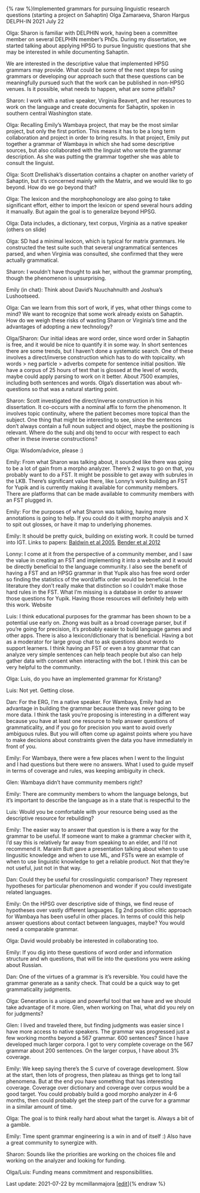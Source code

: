 {% raw %}Implemented grammars for pursuing linguistic research questions (starting a project on Sahaptin)
Olga Zamaraeva, Sharon Hargus
DELPH-IN 2021
July 22

Olga: Sharon is familiar with DELPHIN work, having been a committee member on several DELPHIN member’s PhDs. During my dissertation, we started talking about applying HPSG to pursue linguistic questions that she may be interested in while documenting Sahaptin.

We are interested in the descriptive value that implemented HPSG grammars may provide. What could be some of the next steps for using grammars or developing our approach such that these questions can be meaningfully pursued such that the work can be published in non-HPSG venues. Is it possible, what needs to happen, what are some pitfalls? 

Sharon: I work with a native speaker, Virginia Beavert, and her resources to work on the language and create documents for Sahaptin, spoken in southern central Washington state. 

Olga: Recalling Emily’s Wambaya project, that may be the most similar project, but only the first portion. This means it has to be a long term collaboration and project in order to bring results. In that project, Emily put together a grammar of Wambaya in which she had some descriptive sources, but also collaborated with the linguist who wrote the grammar description. As she was putting the grammar together she was able to consult the linguist. 

Olga: Scott Drellishak’s dissertation contains a chapter on another variety of Sahaptin, but it’s concerned mainly with the Matrix, and we would like to go beyond. How do we go beyond that?

Olga: The lexicon and the morphophonology are also going to take significant effort, either to import the lexicon or spend several hours adding it manually. But again the goal is to generalize beyond HPSG.

Olga: Data includes, a dictionary, text corpus, Virginia as a native speaker (others on slide)

Olga: SD had a minimal lexicon, which is typical for matrix grammars. He constructed the test suite such that several ungrammatical sentences parsed, and when Virginia was consulted, she confirmed that they were actually grammatical.

Sharon: I wouldn’t have thought to ask her, without the grammar prompting, though the phenomenon is unsurprising. 

Emily (in chat): Think about David’s Nuuchahnulth and Joshua’s Lushootseed.

Olga: Can we learn from this sort of work, if yes, what other things come to mind? We want to recognize that some work already exists on Sahaptin. How do we weigh these risks of wasting Sharon or Virginia’s time and the advantages of adopting a new technology?

Olga/Sharon: Our initial ideas are word order, since word order in Sahaptin is free, and it would be nice to quantify it in some way. In short sentences there are some trends, but I haven’t done a systematic search. One of these involves a direct/inverse construction which has to do with topicality. wh words > neg particle > adverbs compete for sentence initial position. We have a corpus of 25 hours of text that is glossed at the level of words, maybe could apply parsing to work on it better. About 7500 examples, including both sentences and words. Olga’s dissertation was about wh-questions so that was a natural starting point.

Sharon: Scott investigated the direct/inverse construction in his dissertation. It co-occurs with a nominal affix to form the phenomenon. It involves topic continuity, where the patient becomes more topical than the subject. One thing that might be interesting to see, since the sentences don’t always contain a full noun subject and object, maybe the positioning is relevant. Where do the subj and obj tend to occur with respect to each other in these inverse constructions?

Olga: Wisdom/advice, please :)

Emily: From what Sharon was talking about, it sounded like there was going to be a lot of gain from a morpho analyzer. There’s 2 ways to go on that, you probably want to do a FST. It might be possible to get away with subrules in the LKB. There’s significant value there, like Lonny’s work building an FST for Yupik and is currently making it available for community members. There are platforms that can be made available to community members with an FST plugged in. 

Emily: For the purposes of what Sharon was talking, having more annotations is going to help. If you could do it with morpho analysis and X to spit out glosses, or have it map to underlying phonemes.

Emily: It should be pretty quick, building on existing work. It could be turned into IGT. Links to papers: [Baldwin et al 2005](https://www.degruyter.com/document/doi/10.1515/9783110197549.49/html), [Bender et al 2012](https://scholarspace.manoa.hawaii.edu/handle/10125/4535)

Lonny: I come at it from the perspective of a community member, and I saw the value in creating an FST and implementing it into a website and it would be directly beneficial to the language community. I also see the benefit of having a FST and an HPSG grammar in that Yupik also has free word order so finding the statistics of the word/affix order would be beneficial. In the literature they don’t really make that distinction so I couldn’t make those hard rules in the FST. What I’m missing is a database in order to answer those questions for Yupik. Having those resources will definitely help with this work. Website

Luis: I think educational purposes for the grammar has been shown to be a potential use early on. Zhong was built as a broad coverage parser, but if you’re going for precision, it’s probably easier to build language games and other apps. There is also a lexicon/dictionary that is beneficial. Having a bot as a moderator for large group chat to ask questions about words to support learners. I think having an FST or even a toy grammar that can analyze very simple sentences can help teach people but also can help gather data with consent when interacting with the bot. I think this can be very helpful to the community.

Olga: Luis, do you have an implemented grammar for Kristang?

Luis: Not yet. Getting close.

Dan: For the ERG, I’m a native speaker. For Wambaya, Emily had an advantage in building the grammar because there was never going to be more data. I think the task you’re proposing is interesting in a different way because you have at least one resource to help answer questions of grammaticality, and if you go for precision you want to avoid overly ambiguous rules. But you will often come up against points where you have to make decisions about constraints given the data you have immediately in front of you.

Emily: For Wambaya, there were a few places when I went to the linguist and I had questions but there were no answers. What I used to guide myself in terms of coverage and rules, was keeping ambiguity in check.

Glen: Wambaya didn’t have community members right?

Emily: There are community members to whom the language belongs, but it’s important to describe the language as in a state that is respectful to the 

Luis: Would you be comfortable with your resource being used as the descriptive resource for rebuilding?

Emily: The easier way to answer that question is is there a way for the grammar to be useful. If someone want to make a grammar checker with it, I’d say this is relatively far away from speaking to an elder, and I’d not recommend it. Maraim Butt gave a presentation talking about when to use lingusitic knowledge and when to use ML, and FSTs were an example of when to use linguistic knowledge to get a reliable product. Not that they’re not useful, just not in that way.

Dan: Could they be useful for crosslinguistic comparison? They represent hypotheses for particular phenomenon and wonder if you could investigate related languages.

Emily: On the HPSG over descriptive side of things, we find reuse of hypotheses over vastly different languages. Eg 2nd position clitic approach for Wambaya has been useful in other places. In terms of could this help answer questions about contact between languages, maybe? You would need a comparable grammar. 

Olga: David would probably be interested in collaborating too. 

Emily: If you dig into these questions of word order and information structure and wh questions, that will tie into the questions you were asking about Russian. 

Dan: One of the virtues of a grammar is it’s reversible. You could have the grammar generate as a sanity check. That could be a quick way to get grammaticality judgments. 

Olga: Generation is a unique and powerful tool that we have and we should take advantage of it more. Glen, when working on Thai, what did you rely on for judgments?

Glen: I lived and traveled there, but finding judgments was easier since I have more access to native speakers. The grammar was progressed just a few working months beyond a 567 grammar. 600 sentences? Since I have developed much larger corpora. I got to very complete coverage on the 567 grammar about 200 sentences. On the larger corpus, I have about 3% coverage.

Emily: We keep saying there’s the S curve of coverage development. Slow at the start, then lots of progress, then plateau as things get to long tail phenomena. But at the end you have something that has interesting coverage. Coverage over dictionary and coverage over corpus would be a good target. You could probably build a good morpho analyzer in 4-6 months, then could probably get the steep part of the curve for a grammar in a similar amount of time.

Olga: The goal is to think really hard about what the target is. Always a bit of a gamble.

Emily: Time spent grammar engineering is a win in and of itself :) Also have a great community to synergize with.

Sharon: Sounds like the priorities are working on the choices file and working on the analyzer and looking for funding.

Olga/Luis: Funding means commitment and responsibilities.

Last update: 2021-07-22 by mcmillanmajora [[edit](https://github.com/delph-in/docs/wiki/Virtual2021Sahaptin/_edit)]{% endraw %}